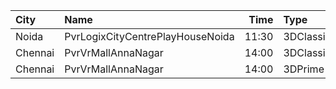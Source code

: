 | City    | Name                             |  Time | Type      | Price | Capacity | Booked |
| :------ | :------------------------------- | ----: | :-------- | ----: | -------: | -----: |
| Noida   | PvrLogixCityCentrePlayHouseNoida | 11:30 | 3DClassic |  340₹ |       49 |      4 |
| Chennai | PvrVrMallAnnaNagar               | 14:00 | 3DClassic |   96₹ |       24 |     24 |
| Chennai | PvrVrMallAnnaNagar               | 14:00 | 3DPrime   |  241₹ |      112 |    111 |
